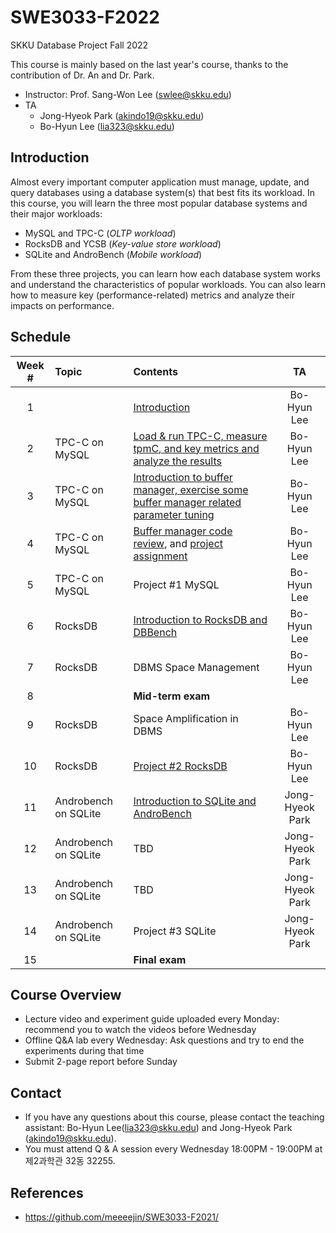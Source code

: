 # SWE3033-F2022
SKKU Database Project Fall 2022

This course is mainly based on the last year's course, thanks to the contribution of Dr. An and Dr. Park.

- Instructor: Prof. Sang-Won Lee (swlee@skku.edu)
- TA
    - Jong-Hyeok Park (akindo19@skku.edu)
    - Bo-Hyun Lee (lia323@skku.edu)

## Introduction

Almost every important computer application must manage, update, and query databases using a database system(s) that best fits its workload. In this course, you will learn the three most popular database systems and their major workloads:

- MySQL and TPC-C (*OLTP workload*)
- RocksDB and YCSB (*Key-value store workload*)
- SQLite and AndroBench (*Mobile workload*)

From these three projects, you can learn how each database system works and understand the characteristics of popular workloads. You can also learn how to measure key (performance-related) metrics and analyze their impacts on performance.

## Schedule

| Week # | Topic              | Contents    | TA     |
| :----: | :----------------- |:----------- | :----: |
| 1      | | [Introduction](https://github.com/meeeejin/SWE3033-F2021/tree/main/week-1) | Bo-Hyun Lee |
| 2      | TPC-C on MySQL  | [Load & run TPC-C, measure tpmC, and key metrics and analyze the results](https://github.com/meeeejin/SWE3033-F2021/tree/main/week-2) | Bo-Hyun Lee |
| 3      | TPC-C on MySQL  |[Introduction to buffer manager, exercise some buffer manager related parameter tuning](https://github.com/meeeejin/SWE3033-F2021/tree/main/week-3)| Bo-Hyun Lee |
| 4      | TPC-C on MySQL |[Buffer manager code review](https://github.com/LeeBohyun/mysql-tpcc/blob/master/buffer_manager/buffer_miss_scenario_monitoring.md), and [project assignment](https://github.com/LeeBohyun/mysql-tpcc/blob/master/buffer_manager/MySQL_project.md)| Bo-Hyun Lee |
| 5      | TPC-C on MySQL |Project #1 MySQL | Bo-Hyun Lee |
| 6      | RocksDB |[Introduction to RocksDB and DBBench](https://github.com/LeeBohyun/SWE3033-F2021/blob/main/week-6/README.md) | Bo-Hyun Lee |
| 7      | RocksDB | DBMS Space Management | Bo-Hyun Lee |
| 8      | | **Mid-term exam** |  |
| 9      | RocksDB | Space Amplification in DBMS | Bo-Hyun Lee |
| 10     | RocksDB |[Project #2 RocksDB](https://github.com/LeeBohyun/SWE3033-F2022/blob/main/pa2.md) | Bo-Hyun Lee |
| 11     | Androbench on SQLite | [Introduction to SQLite and AndroBench](https://github.com/meeeejin/SWE3033-F2021/tree/main/week-10)| Jong-Hyeok Park |
| 12     | Androbench on SQLite | TBD | Jong-Hyeok Park |
| 13     | Androbench on SQLite | TBD | Jong-Hyeok Park |
| 14     | Androbench on SQLite | Project #3 SQLite | Jong-Hyeok Park |
| 15     | | **Final exam** |  |

## Course Overview
- Lecture video and experiment guide uploaded every Monday: recommend you to watch the videos before Wednesday
- Offline Q&A lab every Wednesday: Ask questions and try to end the experiments during that time
- Submit 2-page report before Sunday

## Contact

- If you have any questions about this course, please contact the teaching assistant: Bo-Hyun Lee(lia323@skku.edu) and Jong-Hyeok Park (akindo19@skku.edu).
- You must attend Q & A session every Wednesday 18:00PM - 19:00PM at 제2과학관 32동 32255.

## References
- https://github.com/meeeejin/SWE3033-F2021/

